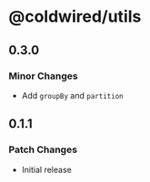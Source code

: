 # @coldwired/utils

## 0.3.0

### Minor Changes

- Add `groupBy` and `partition`

## 0.1.1

### Patch Changes

- Initial release
